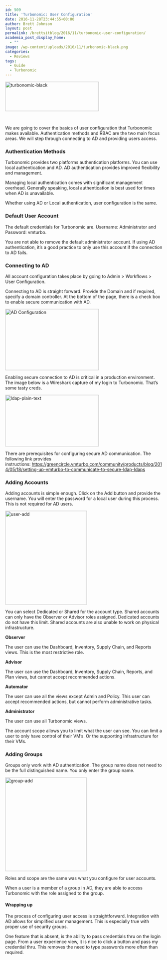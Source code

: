 ```yaml
---
id: 509
title: 'Turbonomic: User Configuration'
date: 2016-11-28T23:44:55+00:00
author: Brett Johnson
layout: post
permalink: /brettsitblog/2016/11/turbonomic-user-configuration/
academia_post_display_home:
  - ""
image: /wp-content/uploads/2016/11/turbonomic-black.png
categories:
  - Reviews
tags:
  - Guide
  - Turbonomic
---
```

<img class="alignnone size-medium wp-image-514" src="https://sdbrett.com/assets/images/2016/11/turbonomic-black-300x94.png" alt="turbonomic-black" width="300" height="94" srcset="https://sdbrett.com/assets/images2016/11/turbonomic-black-300x94.png 300w, https://sdbrett.com/assets/images2016/11/turbonomic-black-260x81.png 260w, https://sdbrett.com/assets/images2016/11/turbonomic-black.png 540w" sizes="(max-width: 300px) 100vw, 300px" />

&nbsp;

We are going to cover the basics of user configuration that Turbonomic makes available. Authentication methods and RBAC are the two main focus areas. We will step through connecting to AD and providing users access.

### Authentication Methods

Turbonomic provides two platforms authentication platforms. You can use local authentication and AD. AD authentication provides improved flexibility and management.

Managing local authentication comes with significant management overhead. Generally speaking, local authentication is best used for times when AD is unavailable.

Whether using AD or Local authentication, user configuration is the same.

### Default User Account

The default credentials for Turbonomic are. Username: Administrator and Password: vmturbo.

You are not able to remove the default administrator account. If using AD authentication, it&#8217;s a good practice to only use this account if the connection to AD fails.

### Connecting to AD

All account configuration takes place by going to Admin > Workflows > User Configuration.

Connecting to AD is straight forward. Provide the Domain and if required, specify a domain controller. At the bottom of the page, there is a check box to enable secure communication with AD.

[<img class="alignnone wp-image-513 size-medium" src="https://sdbrett.com/assets/images/2016/11/AD-config-300x196.png" alt="AD Configuration" width="300" height="196" srcset="https://sdbrett.com/assets/images2016/11/AD-config-300x196.png 300w, https://sdbrett.com/assets/images2016/11/AD-config-260x170.png 260w, https://sdbrett.com/assets/images2016/11/AD-config.png 509w" sizes="(max-width: 300px) 100vw, 300px" />](https://sdbrett.com/assets/images/2016/11/AD-config.png)

Enabling secure connection to AD is critical in a production environment. The image below is a Wireshark capture of my login to Turbonomic. That&#8217;s some tasty creds.

[<img class="alignnone wp-image-511 size-medium" src="https://sdbrett.com/assets/images/2016/11/LDAP-plain-text-300x165.png" alt="ldap-plain-text" width="300" height="165" srcset="https://sdbrett.com/assets/images2016/11/LDAP-plain-text-300x165.png 300w, https://sdbrett.com/assets/images2016/11/LDAP-plain-text-260x143.png 260w, https://sdbrett.com/assets/images2016/11/LDAP-plain-text.png 540w" sizes="(max-width: 300px) 100vw, 300px" />](https://sdbrett.com/assets/images/2016/11/LDAP-plain-text.png)

There are prerequisites for configuring secure AD communication. The following link provides instructions: <https://greencircle.vmturbo.com/community/products/blog/2014/05/18/setting-up-vmturbo-to-communicate-to-secure-ldap-ldaps>

### Adding Accounts

Adding accounts is simple enough. Click on the Add button and provide the username. You will enter the password for a local user during this process. This is not required for AD users.

[<img class="alignnone wp-image-512 size-medium" src="https://sdbrett.com/assets/images/2016/11/User-add-262x300.png" alt="user-add" width="262" height="300" srcset="https://sdbrett.com/assets/images2016/11/User-add-262x300.png 262w, https://sdbrett.com/assets/images2016/11/User-add-260x297.png 260w, https://sdbrett.com/assets/images2016/11/User-add.png 431w" sizes="(max-width: 262px) 100vw, 262px" />](https://sdbrett.com/assets/images/2016/11/User-add.png)

You can select Dedicated or Shared for the account type. Shared accounts can only have the Observer or Advisor roles assigned. Dedicated accounts do not have this limit. Shared accounts are also unable to work on physical infrastructure.

**Observer**
  
The user can use the Dashboard, Inventory, Supply Chain, and Reports views. This is the most restrictive role.
  
**Advisor**
  
The user can use the Dashboard, Inventory, Supply Chain, Reports, and Plan views, but cannot accept recommended actions.
  
**Automator**
  
The user can use all the views except Admin and Policy. This user can accept recommended actions, but cannot perform administrative tasks.
  
**Administrator**
  
The user can use all Turbonomic views.

The account scope allows you to limit what the user can see. You can limit a user to only have control of their VM&#8217;s. Or the supporting infrastructure for their VMs.

### Adding Groups

Groups only work with AD authentication. The group name does not need to be the full distinguished name. You only enter the group name.

[<img class="alignnone wp-image-510 size-medium" src="https://sdbrett.com/assets/images/2016/11/Group-Add-261x300.png" alt="group-add" width="261" height="300" srcset="https://sdbrett.com/assets/images2016/11/Group-Add-261x300.png 261w, https://sdbrett.com/assets/images2016/11/Group-Add-260x299.png 260w, https://sdbrett.com/assets/images2016/11/Group-Add.png 432w" sizes="(max-width: 261px) 100vw, 261px" />](https://sdbrett.com/assets/images/2016/11/Group-Add.png)

Roles and scope are the same was what you configure for user accounts.

When a user is a member of a group in AD, they are able to access Turbonomic with the role assigned to the group.

#### Wrapping up

The process of configuring user access is straightforward. Integration with AD allows for simplified user management. This is especially true with proper use of security groups.

One feature that is absent, is the ability to pass credentials thru on the login page. From a user experience view, it is nice to click a button and pass my credential thru. This removes the need to type passwords more often than required.